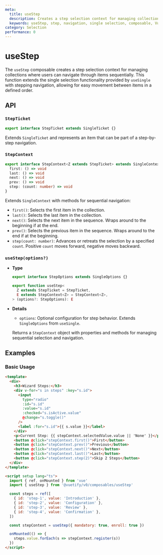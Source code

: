 ```yaml
---
meta:
  title: useStep
  description: Creates a step selection context for managing collections where users can navigate through items sequentially.
  keywords: useStep, step, navigation, single selection, composable, Vue
category: Selection
performance: 0
---
```


# useStep

The `useStep` composable creates a step selection context for managing collections where users can navigate through items sequentially. This function extends the single selection functionality provided by `useSingle` with stepping navigation, allowing for easy movement between items in a defined order.

## API

### `StepTicket`

```ts
export interface StepTicket extends SingleTicket {}
```

Extends `SingleTicket` and represents an item that can be part of a step-by-step navigation.

### `StepContext`

```ts
export interface StepContext<Z extends StepTicket> extends SingleContext<Z> {
  first: () => void
  last: () => void
  next: () => void
  prev: () => void
  step: (count: number) => void
}
```

Extends `SingleContext` with methods for sequential navigation:
- `first()`: Selects the first item in the collection.
- `last()`: Selects the last item in the collection.
- `next()`: Selects the next item in the sequence. Wraps around to the beginning if at the end.
- `prev()`: Selects the previous item in the sequence. Wraps around to the end if at the beginning.
- `step(count: number)`: Advances or retreats the selection by a specified `count`. Positive `count` moves forward, negative moves backward.

### `useStep(options?)`

* **Type**
    
  ```ts
  export interface StepOptions extends SingleOptions {}

  export function useStep<
    Z extends StepTicket = StepTicket,
    E extends StepContext<Z> = StepContext<Z>,
  > (options?: StepOptions): E
  ```
    
* **Details**
    
  - `options`: Optional configuration for step behavior. Extends `SingleOptions` from `useSingle`.

  Returns a `StepContext` object with properties and methods for managing sequential selection and navigation.

## Examples

### Basic Usage

```html
<template>
  <div>
    <h3>Wizard Steps:</h3>
    <div v-for="s in steps" :key="s.id">
      <input
        type="radio"
        :id="s.id"
        :value="s.id"
        :checked="s.isActive.value"
        @change="s.toggle()"
      />
      <label :for="s.id">{{ s.value }}</label>
    </div>
    <p>Current Step: {{ stepContext.selectedValue.value || 'None' }}</p>
    <button @click="stepContext.first()">First</button>
    <button @click="stepContext.prev()">Previous</button>
    <button @click="stepContext.next()">Next</button>
    <button @click="stepContext.last()">Last</button>
    <button @click="stepContext.step(2)">Skip 2 Steps</button>
  </div>
</template>

<script setup lang="ts">
  import { ref, onMounted } from 'vue'
  import { useStep } from '@vuetify/v0/composables/useStep'

  const steps = ref([
    { id: 'step-1', value: 'Introduction' },
    { id: 'step-2', value: 'Configuration' },
    { id: 'step-3', value: 'Review' },
    { id: 'step-4', value: 'Confirmation' },
  ])

  const stepContext = useStep({ mandatory: true, enroll: true })

  onMounted(() => {
    steps.value.forEach(s => stepContext.register(s))
  })
</script>
```


